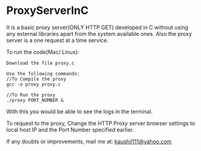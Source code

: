# ProxyServerInC
It is a basic proxy server(ONLY HTTP GET) developed in C without using any external libraries apart from the system available ones. Also the proxy server is a one request at a time service.

To run the code(Mac/ Linux):
	
	Download the file proxy.c

	Use the following commands: 
	//To Compile the proxy
	gcc -o proxy proxy.c

	//To Run the proxy
	./proxy PORT_NUMBER &

With this you would be able to see the logs in the terminal.

To request to the proxy,
Change the HTTP Proxy server browser settings to local host IP and the Port Number specified earlier.

If any doubts or improvements, mail me at: kaushil111@yahoo.com
